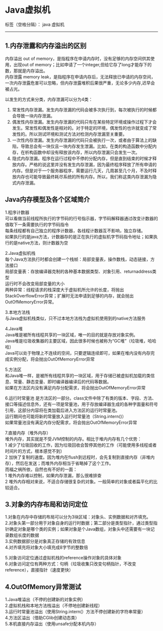 ﻿# Java虚拟机

标签（空格分隔）： java 虚拟机

---

<h2>1.内存泄露和内存溢出的区别</h2>
内存溢出 out of memory，是指程序在申请内存时，没有足够的内存空间供其使用，出现out of memory；比如申请了一个integer,但给它存了long才能存下的数，那就是内存溢出。</br>
内存泄露 memory leak，是指程序在申请内存后，无法释放已申请的内存空间，一次内存泄露危害可以忽略，但内存泄露堆积后果很严重，无论多少内存,迟早会被占光。</br>

以发生的方式来分类，内存泄漏可以分为4类： </br>

1. 常发性内存泄漏。发生内存泄漏的代码会被多次执行到，每次被执行的时候都会导致一块内存泄漏。 </br>
2. 偶发性内存泄漏。发生内存泄漏的代码只有在某些特定环境或操作过程下才会发生。常发性和偶发性是相对的。对于特定的环境，偶发性的也许就变成了常发性的。所以测试环境和测试方法对检测内存泄漏至关重要。 </br>
3. 一次性内存泄漏。发生内存泄漏的代码只会被执行一次，或者由于算法上的缺陷，导致总会有一块仅且一块内存发生泄漏。比如，在类的构造函数中分配内存，在析构函数中却没有释放该内存，所以内存泄漏只会发生一次。</br> 
4. 隐式内存泄漏。程序在运行过程中不停的分配内存，但是直到结束的时候才释放内存。严格的说这里并没有发生内存泄漏，因为最终程序释放了所有申请的内存。但是对于一个服务器程序，需要运行几天，几周甚至几个月，不及时释放内存也可能导致最终耗尽系统的所有内存。所以，我们称这类内存泄漏为隐式内存泄漏。 </br>


<h2>Java内存模型及各个区域简介</h2>
1.程序计数器</br>
可以看做当前线程所执行的字节码的行号指示器，字节码解释器通过改变计数器的值取下一条需要执行的字节码指令</br>
每条线程都有自己独立的程序计数器，各线程计数器互不影响，独立存储。</br>
如果执行的是java方法，计数器存的是正在执行的虚拟机字节码指令地址；如果执行的是native方法，则计数器为空</br>

2.Java虚拟机栈</br>
每个Java方法执行时都会创建一个栈帧：局部变量表，操作数栈，动态链接，方法接口</br>
局部变量表：存放编译器克制的各种基本数据类型、对象引用、returnaddress类型</br>
运行时不会改变局部变量的大小</br>
两种异常：线程请求的栈深度大于虚拟机所允许的长度，将抛出StackOverflowError异常；扩展时无法申请到足够的内存，就会抛出OutOfMemoryError异常。</br>

3.本地方法栈</br>
与Java虚拟机栈类似，只不过本地方法栈为虚拟机使用到的native方法服务</br>

4.Java堆</br>
Java堆是被所有线程共享的一块区域，唯一的目的就是存放对象实例。</br>
Java堆是垃圾收集器的主要区域，因此很多时候也被称为“GC堆”（垃圾堆，哈哈哈）</br>
Java可以处于物理上不连续的空间，只要逻辑连续即可，如果在堆内没有内存完成实例分配，将会抛出OutOfMemoryError异常</br>

5.方法区</br>
和Java堆一样，是被所有线程共享的一块区域，用于存储已被虚拟机加载的类信息、常量、静态变量、即时编译器编译后的代码等数据。</br>
如果在方法区内没有满足内存分配需求，将会抛出OutOfMemoryError异常</br>

6.运行时常量池
是方法区的一部分。class文件中除了有类的版本、字段、方法、接口等描述信息外，还有一项是常量池，用于存放编译器生成的各种字面量和符号引用，这部分内容将在类加载后进入方法区的运行时常量池。</br>
运行期间也可能将新的常量放入运行时常量池（String.intern()）</br>
如果常量池没有满足内存分配需求，将会抛出OutOfMemoryError异常</br>

7.直接内存（堆外内存）</br>
堆外内存，其实就是不受JVM控制的内存。相比于堆内内存有几个优势： </br>
1 减少了垃圾回收的工作，因为垃圾回收会暂停其他的工作（可能使用多线程或者时间片的方式，根本感觉不到） </br>
2 加快了复制的速度。因为堆内在flush到远程时，会先复制到直接内存（非堆内存），然后在发送；而堆外内存相当于省略掉了这个工作。 </br>
而福之祸所依，自然也有不好的一面： </br>
1 堆外内存难以控制，如果内存泄漏，那么很难排查 </br>
2 堆外内存相对来说，不适合存储很复杂的对象。一般简单的对象或者扁平化的比较适合。</br>




<h2>3.对象的内存布局和访问定位</h2>
1.对象在内存中存储的布局可以分为3块区域：对象头、实例数据和对齐填充。</br>
2.对象头第一部分用于对象自身的运行时数据；第二部分是类型指针，通过类型指针确定对象是哪个类的实例；如果对象是个Java数组，对象头中还需要有一块记录数组长度的数据</br>
3.实例数据部分是对象真正存储的有效信息</br>
4.对齐填充将对象大小填充成8字节的整数倍</br>

5.对象访问定位通过虚拟机栈的reference操作对象的具体对象</br>
6.对象访问定位有两种方式：句柄（垃圾收集只改变句柄指针，不改变reference），直接指针（速度更快）</br>



<h2>4.OutOfMemory异常测试</h2>
1.Java堆溢出（不停的创建新的对象实例）</br>
2.虚拟机栈和本地方法栈溢出（不停地创建新线程）</br>
3.运行时常量池溢出（使用String.intern(）方法不停创建新的字符串常量）</br>
4.方法区溢出（借助CGlib创建动态类）</br>
5.本机直接内存溢出（使用unsafe分配本机内存）</br>







